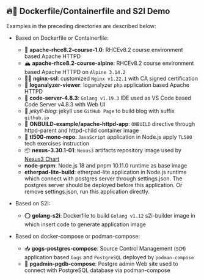 ## 🔥🐳 Dockerfile/Containerfile and S2I Demo

Examples in the preceding directories are described below:

- Based on Dockerfile or Containerfile:
  - 🌈 **apache-rhce8.2-course-1.0**: RHCEv8.2 course environment based Apache HTTPD
  - 🏔 **apache-rhce8.2-course-alpine**: RHCEv8.2 course environment based Apache HTTPD on `Alpine 3.14.2`
  - 🐱‍🏍 **nginx-ssl**: customized `Nginx v1.22.1` with CA signed certification
  - 📜 **loganalyzer-viewer**: loganalyzer `php` application based Apache HTTPD 
  - 🦄 **code-server-4.8.3**: `Golang v1.19.3` IDE used as VS Code based Code Server v4.8.3 with Web UI
  - 🧪 *jekyll-blog*: jekyll use `GitHub Page` to build blog with suffix `github.io`
  - 🥽 **ONBUILD-example/apache-httpd-app**: `ONBUILD` directive through httpd-parent and httpd-child container image 
  - 💪 **tl500-mono-repo**: `JavaScript` application in Node.js apply `TL500` tech exercises instruction
  - 📦 **nexus-3.30.1-01**: `Nexus3` artifacts repository image used by [Nexus3 Chart](https://github.com/Alberthua-Perl/go-kubernetes-learn-path/tree/hotfixes/helm3-dev/nexus-3.30.1-01)
  - **node-pnpm**: Node.js 18 and pnpm 10.11.0 runtime as base image
  - **etherpad-lite-build**: etherpad-lite application in Node.js runtime which connect with postgres server through settings.json. The postgres server should be deployed before this application. Or remove settings.json, run this application directly.

- Based on S2I:
  - ⭕ **golang-s2i**: Dockerfile to build `Golang v1.12` s2i-builder image in which insert code to generate application image
- Based on docker-compose or podman-compose:
  - 📥 **gogs-postgres-compose**: Source Control Management (`SCM`) application based `Gogs` and `PostgreSQL` deployed by `podman-compose`
  - 🐘 **pgadmin-pgdb-compose**: Postgre admin Web site used to connect with PostgreSQL database via podman-compose

